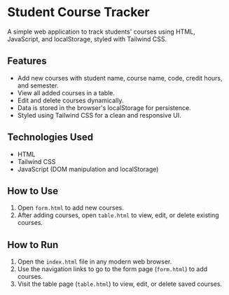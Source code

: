 # Student Course Tracker

A simple web application to track students' courses using HTML, JavaScript, and localStorage, styled with Tailwind CSS.

## Features

- Add new courses with student name, course name, code, credit hours, and semester.
- View all added courses in a table.
- Edit and delete courses dynamically.
- Data is stored in the browser's localStorage for persistence.
- Styled using Tailwind CSS for a clean and responsive UI.

## Technologies Used

- HTML
- Tailwind CSS
- JavaScript (DOM manipulation and localStorage)

## How to Use

1. Open `form.html` to add new courses.
2. After adding courses, open `table.html` to view, edit, or delete existing courses.

## How to Run

1. Open the `index.html` file in any modern web browser.
2. Use the navigation links to go to the form page (`form.html`) to add courses.
3. Visit the table page (`table.html`) to view, edit, or delete saved courses.
